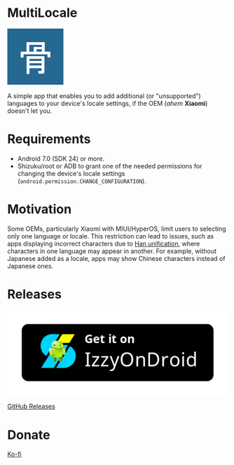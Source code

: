 # MultiLocale
<img src="/app/src/main/ic_launcher-playstore.png" width="128"/> 

A simple app that enables you to add additional (or "unsupported") languages to your device's locale settings, if the OEM (*ahem* **Xiaomi**) doesn't let you.
# Requirements
* Android 7.0 (SDK 24) or more.
* Shizuku/root or ADB to grant one of the needed permissions for changing the device's locale settings (`android.permission.CHANGE_CONFIGURATION`).
# Motivation
Some OEMs, particularly Xiaomi with MIUI/HyperOS, limit users to selecting only one language or locale. 
This restriction can lead to issues, such as apps displaying incorrect characters due to [Han unification](https://en.wikipedia.org/wiki/Han_unification), where characters in one language may appear in another.
For example, without Japanese added as a locale, apps may show Chinese characters instead of Japanese ones.
# Releases
[![IzzyOnDroid](/assets/IzzyOnDroid.png)](https://apt.izzysoft.de/fdroid/index/apk/io.nightdavisao.multilocale)


[GitHub Releases](https://github.com/Nightdavisao/MultiLocale/releases)
# Donate
[Ko-fi](https://ko-fi.com/nightdavisao)